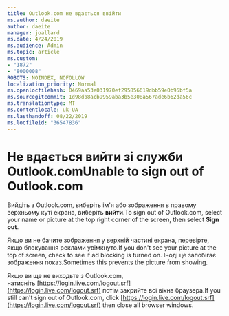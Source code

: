 ```yaml
---
title: Outlook.com не вдається ввійти
ms.author: daeite
author: daeite
manager: joallard
ms.date: 4/24/2019
ms.audience: Admin
ms.topic: article
ms.custom:
- "1872"
- "8000008"
ROBOTS: NOINDEX, NOFOLLOW
localization_priority: Normal
ms.openlocfilehash: 0469aa53e031970ef295856619dbb59e0b95bf5a
ms.sourcegitcommit: 1d98db8acb9959aba3b5e308a567ade6b62da56c
ms.translationtype: MT
ms.contentlocale: uk-UA
ms.lasthandoff: 08/22/2019
ms.locfileid: "36547836"
---
```

# <a name="unable-to-sign-out-of-outlookcom"></a><span data-ttu-id="9f9e4-102">Не вдається вийти зі служби Outlook.com</span><span class="sxs-lookup"><span data-stu-id="9f9e4-102">Unable to sign out of Outlook.com</span></span>

<span data-ttu-id="9f9e4-103">Вийдіть з Outlook.com, виберіть ім'я або зображення в правому верхньому куті екрана, виберіть **вийти**.</span><span class="sxs-lookup"><span data-stu-id="9f9e4-103">To sign out of Outlook.com, select your name or picture at the top right corner of the screen, then select **Sign out**.</span></span>

<span data-ttu-id="9f9e4-104">Якщо ви не бачите зображення у верхній частині екрана, перевірте, якщо блокування реклами увімкнуто.</span><span class="sxs-lookup"><span data-stu-id="9f9e4-104">If you don't see your picture at the top of screen, check to see if ad blocking is turned on.</span></span> <span data-ttu-id="9f9e4-105">Іноді це запобігає зображення показ.</span><span class="sxs-lookup"><span data-stu-id="9f9e4-105">Sometimes this prevents the picture from showing.</span></span>

<span data-ttu-id="9f9e4-106">Якщо ви ще не виходьте з Outlook.com, натисніть [https://login.live.com/logout.srf](https://login.live.com/logout.srf) потім закрийте всі вікна браузера.</span><span class="sxs-lookup"><span data-stu-id="9f9e4-106">If you still can't sign out of Outlook.com, click [https://login.live.com/logout.srf](https://login.live.com/logout.srf) then close all browser windows.</span></span>